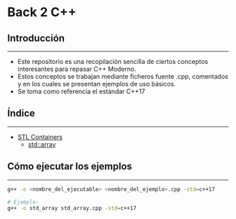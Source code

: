 # Back 2 C++

## Introducción
---
- Este repositorio es una recopilación sencilla de ciertos conceptos interesantes para repasar C++ Moderno. 
- Estos conceptos se trabajan mediante ficheros fuente .cpp, comentados y en los cuales se presentan ejemplos de uso básicos.
- Se toma como referencia el estándar C++17

## Índice
---
- [STL Containers](stl_containers/)
  - [std::array](stl_containers/std_array.cpp)


## Cómo ejecutar los ejemplos
---
```bash
g++ -o <nombre_del_ejecutable> <nombre_del_ejemplo>.cpp -std=c++17

# Ejemplo:
g++ -o std_array std_array.cpp -std=c++17
```